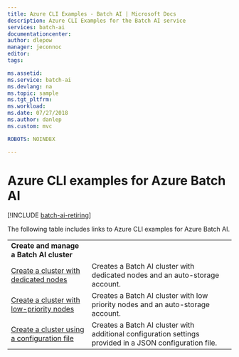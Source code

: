 ```yaml
---
title: Azure CLI Examples - Batch AI | Microsoft Docs
description: Azure CLI Examples for the Batch AI service
services: batch-ai
documentationcenter: 
author: dlepow
manager: jeconnoc
editor: 
tags: 

ms.assetid:
ms.service: batch-ai
ms.devlang: na
ms.topic: sample
ms.tgt_pltfrm: 
ms.workload: 
ms.date: 07/27/2018
ms.author: danlep
ms.custom: mvc

ROBOTS: NOINDEX

---
```

# Azure CLI examples for Azure Batch AI

[!INCLUDE [batch-ai-retiring](../../includes/batch-ai-retiring.md)]

The following table includes links to Azure CLI examples for Azure Batch AI.

|  |  |
|---|---|
|**Create and manage a Batch AI cluster**||
| [Create a cluster with dedicated nodes](./scripts/batch-ai-cli-sample-create-cluster-dedicated.md) | Creates a Batch AI cluster with dedicated nodes and an auto-storage account. |
| [Create a cluster with low-priority nodes](./scripts/batch-ai-cli-sample-create-cluster-low-priority.md) | Creates a Batch AI cluster with low priority nodes and an auto-storage account. |
| [Create a cluster using a configuration file](./scripts/batch-ai-cli-sample-create-cluster-config-file.md) | Creates a Batch AI cluster with additional configuration settings provided in a JSON configuration file. |